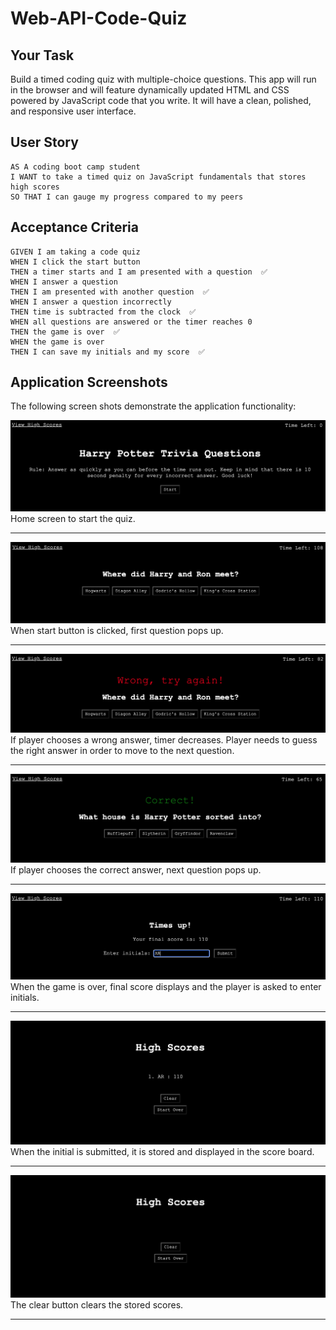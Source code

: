 # Web-API-Code-Quiz


## Your Task
Build a timed coding quiz with multiple-choice questions. This app will run in the browser and will feature dynamically updated HTML and CSS powered by JavaScript code that you write. It will have a clean, polished, and responsive user interface. 


## User Story

```
AS A coding boot camp student
I WANT to take a timed quiz on JavaScript fundamentals that stores high scores
SO THAT I can gauge my progress compared to my peers
```

## Acceptance Criteria

```
GIVEN I am taking a code quiz
WHEN I click the start button
THEN a timer starts and I am presented with a question  ✅
WHEN I answer a question
THEN I am presented with another question  ✅
WHEN I answer a question incorrectly
THEN time is subtracted from the clock  ✅
WHEN all questions are answered or the timer reaches 0
THEN the game is over  ✅
WHEN the game is over
THEN I can save my initials and my score  ✅
```

## Application Screenshots

The following screen shots demonstrate the application functionality:

![](./Screen-Shot-1.png)
Home screen to start the quiz.

---

![](./Screen-Shot-2.png)
When start button is clicked, first question pops up.

---


![](./Screen-Shot-3.png)
If player chooses a wrong answer, timer decreases. Player needs to guess the right answer in order to move to the next question.

---


![](./Screen-Shot-4.png)
If player chooses the correct answer, next question pops up.

---


![](./Screen-Shot-5.png)
When the game is over, final score displays and the player is asked to enter initials.

---


![](./Screen-Shot-6.png)
When the initial is submitted, it is stored and displayed in the score board.

---


![](./Screen-Shot-7.png)
The clear button clears the stored scores.

---

